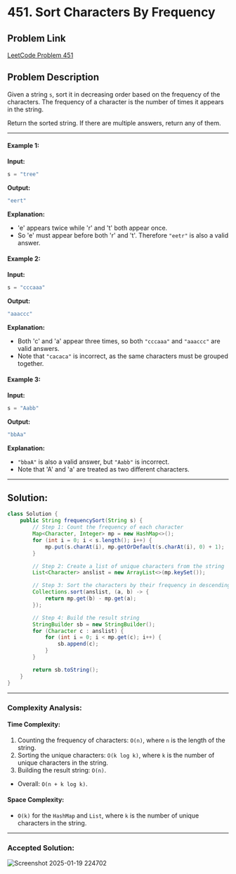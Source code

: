 # 451. Sort Characters By Frequency

## Problem Link
[LeetCode Problem 451](https://leetcode.com/problems/sort-characters-by-frequency/)

## Problem Description

Given a string `s`, sort it in decreasing order based on the frequency of the characters. The frequency of a character is the number of times it appears in the string.

Return the sorted string. If there are multiple answers, return any of them.

---
#### Example 1:
**Input:**
```java
s = "tree"
```

**Output:**
```java
"eert"
```

**Explanation:**
- 'e' appears twice while 'r' and 't' both appear once.
- So 'e' must appear before both 'r' and 't'. Therefore `"eetr"` is also a valid answer.

#### Example 2:
**Input:**
```java
s = "cccaaa"
```

**Output:**
```java
"aaaccc"
```

**Explanation:**
- Both 'c' and 'a' appear three times, so both `"cccaaa"` and `"aaaccc"` are valid answers.
- Note that `"cacaca"` is incorrect, as the same characters must be grouped together.

#### Example 3:
**Input:**
```java
s = "Aabb"
```

**Output:**
```java
"bbAa"
```

**Explanation:**
- `"bbaA"` is also a valid answer, but `"Aabb"` is incorrect.
- Note that 'A' and 'a' are treated as two different characters.

---

## Solution:

```java
class Solution {
    public String frequencySort(String s) {
        // Step 1: Count the frequency of each character
        Map<Character, Integer> mp = new HashMap<>();
        for (int i = 0; i < s.length(); i++) {
            mp.put(s.charAt(i), mp.getOrDefault(s.charAt(i), 0) + 1);
        }

        // Step 2: Create a list of unique characters from the string
        List<Character> anslist = new ArrayList<>(mp.keySet());

        // Step 3: Sort the characters by their frequency in descending order
        Collections.sort(anslist, (a, b) -> {
            return mp.get(b) - mp.get(a);
        });

        // Step 4: Build the result string
        StringBuilder sb = new StringBuilder();
        for (Character c : anslist) {
            for (int i = 0; i < mp.get(c); i++) {
                sb.append(c);
            }
        }

        return sb.toString();
    }
}
```

---

### Complexity Analysis:

#### Time Complexity:
1. Counting the frequency of characters: `O(n)`, where `n` is the length of the string.
2. Sorting the unique characters: `O(k log k)`, where `k` is the number of unique characters in the string.
3. Building the result string: `O(n)`.
- Overall: `O(n + k log k)`.

#### Space Complexity:
- `O(k)` for the `HashMap` and `List`, where `k` is the number of unique characters in the string.

---
### Accepted Solution:
![Screenshot 2025-01-19 224702](https://github.com/user-attachments/assets/0c9c0a37-1774-4d9a-9543-ef87302de38e)
